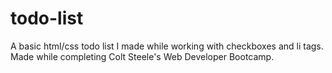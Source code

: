 # todo-list
A basic html/css todo list I made while working with checkboxes and li tags. Made while completing Colt Steele's Web Developer Bootcamp.

